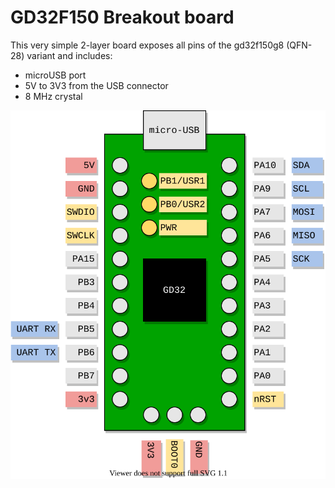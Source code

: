 # GD32F150 Breakout board

This very simple 2-layer board exposes all pins of the gd32f150g8 (QFN-28) variant and includes:

- microUSB port
- 5V to 3V3 from the USB connector
- 8 MHz crystal

![Overview of the breakout board](./gd32f150_breakout.svg)

